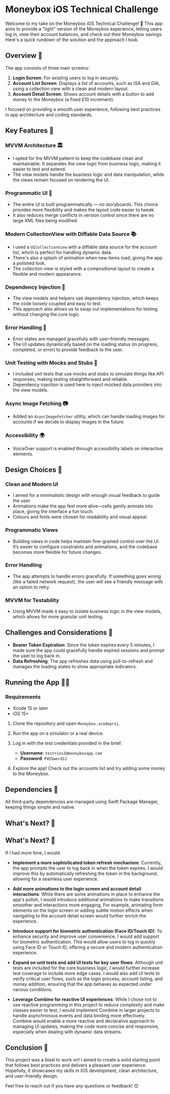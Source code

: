 # Moneybox iOS Technical Challenge

Welcome to my take on the Moneybox iOS Technical Challenge! 🎉 This app aims to provide a "light" version of the Moneybox experience, letting users log in, view their account balances, and check out their Moneybox savings. Here's a quick rundown of the solution and the approach I took.

## Overview 📝

The app consists of three main screens:
1. **Login Screen**: For existing users to log in securely.
2. **Account List Screen**: Displays a list of accounts, such as ISA and GIA, using a collection view with a clean and modern layout.
3. **Account Detail Screen**: Shows account details with a button to add money to the Moneybox (a fixed £10 increment).

I focused on providing a smooth user experience, following best practices in app architecture and coding standards.

## Key Features 🚀

### MVVM Architecture 🏛️
- I opted for the MVVM pattern to keep the codebase clean and maintainable. It separates the view logic from business logic, making it easier to test and extend.
- The view models handle the business logic and data manipulation, while the views remain focused on rendering the UI.

### Programmatic UI 📱
- The entire UI is built programmatically — no storyboards. This choice provides more flexibility and makes the layout code easier to tweak.
- It also reduces merge conflicts in version control since there are no large XML files being modified.

### Modern CollectionView with Diffable Data Source 📚
- I used a `UICollectionView` with a diffable data source for the account list, which is perfect for handling dynamic data.
- There's also a splash of animation when new items load, giving the app a polished look.
- The collection view is styled with a compositional layout to create a flexible and modern appearance.

### Dependency Injection 🔧
- The view models and helpers use dependency injection, which keeps the code loosely coupled and easy to test.
- This approach also allows us to swap out implementations for testing without changing the core logic.

### Error Handling 🛑
- Error states are managed gracefully with user-friendly messages.
- The UI updates dynamically based on the loading status (in progress, completed, or error) to provide feedback to the user.

### Unit Testing with Mocks and Stubs 🧪
- I included unit tests that use mocks and stubs to simulate things like API responses, making testing straightforward and reliable.
- Dependency injection is used here to inject mocked data providers into the view models.

### Async Image Fetching 📷
- Added an `AsyncImageFetcher` utility, which can handle loading images for accounts if we decide to display images in the future.

### Accessibility 🌍
- VoiceOver support is enabled through accessibility labels on interactive elements.

## Design Choices 🎨

### Clean and Modern UI
- I aimed for a minimalistic design with enough visual feedback to guide the user. 
- Animations make the app feel more alive—cells gently animate into place, giving the interface a fun touch.
- Colours and fonts were chosen for readability and visual appeal.

### Programmatic Views
- Building views in code helps maintain fine-grained control over the UI. It’s easier to configure constraints and animations, and the codebase becomes more flexible for future changes.

### Error Handling
- The app attempts to handle errors gracefully. If something goes wrong (like a failed network request), the user will see a friendly message with an option to retry.

### MVVM for Testability
- Using MVVM made it easy to isolate business logic in the view models, which allows for more granular unit testing.

## Challenges and Considerations 🧩

- **Bearer Token Expiration**: Since the token expires every 5 minutes, I made sure the app could gracefully handle expired sessions and prompt the user to log back in.
- **Data Refreshing**: The app refreshes data using pull-to-refresh and manages the loading states to show appropriate indicators.

## Running the App 🏃‍♂️

### Requirements
- Xcode 15 or later
- iOS 15+

1. Clone the repository and open `Moneybox.xcodeproj`.
2. Run the app on a simulator or a real device.
3. Log in with the test credentials provided in the brief:
   - **Username**: `test+ios2@moneyboxapp.com`
   - **Password**: `P455word12`

4. Explore the app! Check out the accounts list and try adding some money to the Moneybox.

## Dependencies 🧰

All third-party dependencies are managed using Swift Package Manager, keeping things simple and native.

## What's Next? 🤔

## What's Next? 🤔

If I had more time, I would:

- **Implement a more sophisticated token refresh mechanism**: Currently, the app prompts the user to log back in when the token expires. I would improve this by automatically refreshing the token in the background, allowing for a seamless user experience.

- **Add more animations to the login screen and account detail interactions**: While there are some animations in place to enhance the app's polish, I would introduce additional animations to make transitions smoother and interactions more engaging. For example, animating form elements on the login screen or adding subtle motion effects when navigating to the account detail screen would further enrich the experience.

- **Introduce support for biometric authentication (Face ID/Touch ID)**: To enhance security and improve user convenience, I would add support for biometric authentication. This would allow users to log in quickly using Face ID or Touch ID, offering a secure and modern authentication experience.

- **Expand on unit tests and add UI tests for key user flows**: Although unit tests are included for the core business logic, I would further increase test coverage to include more edge cases. I would also add UI tests to verify critical user flows, such as the login process, account listing, and money addition, ensuring that the app behaves as expected under various conditions.

- **Leverage Combine for reactive UI experiences**: While I chose not to use reactive programming in this project to reduce complexity and make classes easier to test, I would implement Combine in larger projects to handle asynchronous events and data binding more effectively. Combine would enable a more reactive and declarative approach to managing UI updates, making the code more concise and responsive, especially when dealing with dynamic data streams.


## Conclusion 🏁

This project was a blast to work on! I aimed to create a solid starting point that follows best practices and delivers a pleasant user experience. Hopefully, it showcases my skills in iOS development, clean architecture, and user-friendly design.

Feel free to reach out if you have any questions or feedback! 😊
